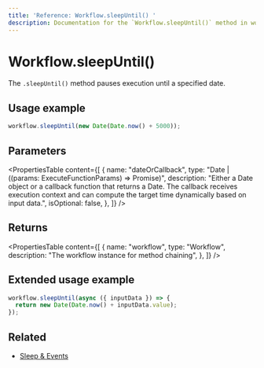 ```yaml
---
title: 'Reference: Workflow.sleepUntil() '
description: Documentation for the `Workflow.sleepUntil()` method in workflows, which pauses execution until a specified date.
---
```


# Workflow.sleepUntil()

The `.sleepUntil()` method pauses execution until a specified date.

## Usage example

```typescript copy
workflow.sleepUntil(new Date(Date.now() + 5000));
```

## Parameters

<PropertiesTable
content={[
{
name: "dateOrCallback",
type: "Date | ((params: ExecuteFunctionParams) => Promise<Date>)",
description: "Either a Date object or a callback function that returns a Date. The callback receives execution context and can compute the target time dynamically based on input data.",
isOptional: false,
},
]}
/>

## Returns

<PropertiesTable
content={[
{
name: "workflow",
type: "Workflow",
description: "The workflow instance for method chaining",
},
]}
/>

## Extended usage example

```typescript showLineNumbers copy
workflow.sleepUntil(async ({ inputData }) => {
  return new Date(Date.now() + inputData.value);
});
```

## Related

- [Sleep & Events](../../../docs/workflows/pausing-execution)

